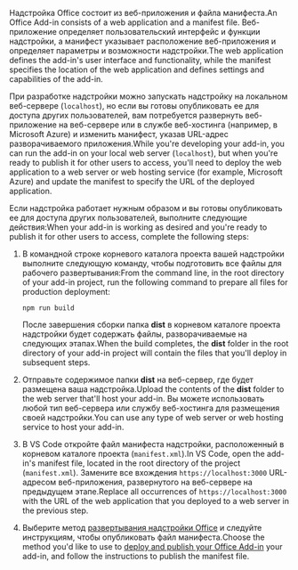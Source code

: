 <span data-ttu-id="61ab3-101">Надстройка Office состоит из веб-приложения и файла манифеста.</span><span class="sxs-lookup"><span data-stu-id="61ab3-101">An Office Add-in consists of a web application and a manifest file.</span></span> <span data-ttu-id="61ab3-102">Веб-приложение определяет пользовательский интерфейс и функции надстройки, а манифест указывает расположение веб-приложения и определяет параметры и возможности надстройки.</span><span class="sxs-lookup"><span data-stu-id="61ab3-102">The web application defines the add-in's user interface and functionality, while the manifest specifies the location of the web application and defines settings and capabilities of the add-in.</span></span> 

<span data-ttu-id="61ab3-103">При разработке надстройки можно запускать надстройку на локальном веб-сервере (`localhost`), но если вы готовы опубликовать ее для доступа других пользователей, вам потребуется развернуть веб-приложение на веб-сервере или в службе веб-хостинга (например, в Microsoft Azure) и изменить манифест, указав URL-адрес разворачиваемого приложения.</span><span class="sxs-lookup"><span data-stu-id="61ab3-103">While you're developing your add-in, you can run the add-in on your local web server (`localhost`), but when you're ready to publish it for other users to access, you'll need to deploy the web application to a web server or web hosting service (for example, Microsoft Azure) and update the manifest to specify the URL of the deployed application.</span></span> 

<span data-ttu-id="61ab3-104">Если надстройка работает нужным образом и вы готовы опубликовать ее для доступа других пользователей, выполните следующие действия:</span><span class="sxs-lookup"><span data-stu-id="61ab3-104">When your add-in is working as desired and you're ready to publish it for other users to access, complete the following steps:</span></span>

1. <span data-ttu-id="61ab3-105">В командной строке корневого каталога проекта вашей надстройки выполните следующую команду, чтобы подготовить все файлы для рабочего развертывания:</span><span class="sxs-lookup"><span data-stu-id="61ab3-105">From the command line, in the root directory of your add-in project, run the following command to prepare all files for production deployment:</span></span> 

    ```command&nbsp;line
    npm run build
    ```

    <span data-ttu-id="61ab3-106">После завершения сборки папка **dist** в корневом каталоге проекта надстройки будет содержать файлы, разворачиваемые на следующих этапах.</span><span class="sxs-lookup"><span data-stu-id="61ab3-106">When the build completes, the **dist** folder in the root directory of your add-in project will contain the files that you'll deploy in subsequent steps.</span></span>

2. <span data-ttu-id="61ab3-107">Отправьте содержимое папки **dist** на веб-сервер, где будет размещена ваша надстройка.</span><span class="sxs-lookup"><span data-stu-id="61ab3-107">Upload the contents of the **dist** folder to the web server that'll host your add-in.</span></span> <span data-ttu-id="61ab3-108">Вы можете использовать любой тип веб-сервера или службу веб-хостинга для размещения своей надстройки.</span><span class="sxs-lookup"><span data-stu-id="61ab3-108">You can use any type of web server or web hosting service to host your add-in.</span></span>

3. <span data-ttu-id="61ab3-109">В VS Code откройте файл манифеста надстройки, расположенный в корневом каталоге проекта (`manifest.xml`).</span><span class="sxs-lookup"><span data-stu-id="61ab3-109">In VS Code, open the add-in's manifest file, located in the root directory of the project (`manifest.xml`).</span></span> <span data-ttu-id="61ab3-110">Замените все вхождения `https://localhost:3000` URL-адресом веб-приложения, развернутого на веб-сервере на предыдущем этапе.</span><span class="sxs-lookup"><span data-stu-id="61ab3-110">Replace all occurrences of `https://localhost:3000` with the URL of the web application that you deployed to a web server in the previous step.</span></span>

4. <span data-ttu-id="61ab3-111">Выберите метод [развертывания надстройки Office](../publish/publish.md) и следуйте инструкциям, чтобы опубликовать файл манифеста.</span><span class="sxs-lookup"><span data-stu-id="61ab3-111">Choose the method you'd like to use to [deploy and publish your Office Add-in](../publish/publish.md) your add-in, and follow the instructions to publish the manifest file.</span></span>
